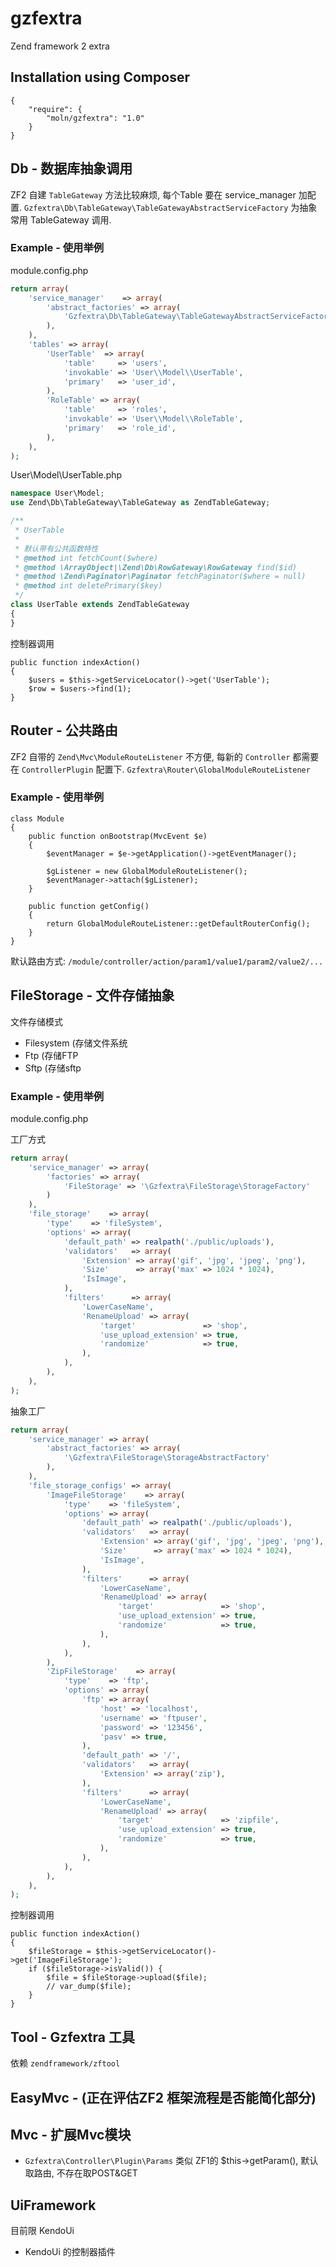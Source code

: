 gzfextra
========

Zend framework 2 extra
## Installation using Composer

```
{
    "require": {
        "moln/gzfextra": "1.0"
    }
}
```

## Db - 数据库抽象调用

ZF2 自建 `TableGateway` 方法比较麻烦, 每个Table 要在 service_manager 加配置.
`Gzfextra\Db\TableGateway\TableGatewayAbstractServiceFactory` 为抽象常用 TableGateway 调用.

### Example - 使用举例

module.config.php
```php
return array(
    'service_manager'    => array(
        'abstract_factories' => array(
            'Gzfextra\Db\TableGateway\TableGatewayAbstractServiceFactory',
        ),
    ),
    'tables' => array(
        'UserTable'  => array(
            'table'     => 'users',
            'invokable' => 'User\\Model\\UserTable',
            'primary'   => 'user_id',
        ),
        'RoleTable' => array(
            'table'     => 'roles',
            'invokable' => 'User\\Model\\RoleTable',
            'primary'   => 'role_id',
        ),
    ),
);
```

User\Model\UserTable.php
```php
namespace User\Model;
use Zend\Db\TableGateway\TableGateway as ZendTableGateway;

/**
 * UserTable
 *
 * 默认带有公共函数特性
 * @method int fetchCount($where)
 * @method \ArrayObject|\Zend\Db\RowGateway\RowGateway find($id)
 * @method \Zend\Paginator\Paginator fetchPaginator($where = null)
 * @method int deletePrimary($key)
 */
class UserTable extends ZendTableGateway
{
}
```

控制器调用
```
public function indexAction()
{
    $users = $this->getServiceLocator()->get('UserTable');
    $row = $users->find(1);
}
```

## Router - 公共路由

ZF2 自带的 `Zend\Mvc\ModuleRouteListener` 不方便, 每新的 `Controller` 都需要在 `ControllerPlugin` 配置下.
`Gzfextra\Router\GlobalModuleRouteListener`

### Example - 使用举例

```
class Module
{
    public function onBootstrap(MvcEvent $e)
    {
        $eventManager = $e->getApplication()->getEventManager();

        $gListener = new GlobalModuleRouteListener();
        $eventManager->attach($gListener);
    }

    public function getConfig()
    {
        return GlobalModuleRouteListener::getDefaultRouterConfig();
    }
}
```

默认路由方式: `/module/controller/action/param1/value1/param2/value2/...`


## FileStorage - 文件存储抽象

文件存储模式
- Filesystem (存储文件系统
- Ftp (存储FTP
- Sftp (存储sftp


### Example - 使用举例

module.config.php

工厂方式
```php
return array(
    'service_manager' => array(
        'factories' => array(
            'FileStorage' => '\Gzfextra\FileStorage\StorageFactory'
        )
    ),
    'file_storage'    => array(
        'type'    => 'fileSystem',
        'options' => array(
            'default_path' => realpath('./public/uploads'),
            'validators'   => array(
                'Extension' => array('gif', 'jpg', 'jpeg', 'png'),
                'Size'      => array('max' => 1024 * 1024),
                'IsImage',
            ),
            'filters'      => array(
                'LowerCaseName',
                'RenameUpload' => array(
                    'target'               => 'shop',
                    'use_upload_extension' => true,
                    'randomize'            => true,
                ),
            ),
        ),
    ),
);
```

抽象工厂
```php
return array(
    'service_manager' => array(
        'abstract_factories' => array(
            '\Gzfextra\FileStorage\StorageAbstractFactory'
        ),
    ),
    'file_storage_configs' => array(
        'ImageFileStorage'    => array(
            'type'    => 'fileSystem',
            'options' => array(
                'default_path' => realpath('./public/uploads'),
                'validators'   => array(
                    'Extension' => array('gif', 'jpg', 'jpeg', 'png'),
                    'Size'      => array('max' => 1024 * 1024),
                    'IsImage',
                ),
                'filters'      => array(
                    'LowerCaseName',
                    'RenameUpload' => array(
                        'target'               => 'shop',
                        'use_upload_extension' => true,
                        'randomize'            => true,
                    ),
                ),
            ),
        ),
        'ZipFileStorage'    => array(
            'type'    => 'ftp',
            'options' => array(
                'ftp' => array(
                    'host' => 'localhost',
                    'username' => 'ftpuser',
                    'password' => '123456',
                    'pasv' => true,
                ),
                'default_path' => '/',
                'validators'   => array(
                    'Extension' => array('zip'),
                ),
                'filters'      => array(
                    'LowerCaseName',
                    'RenameUpload' => array(
                        'target'               => 'zipfile',
                        'use_upload_extension' => true,
                        'randomize'            => true,
                    ),
                ),
            ),
        ),
    ),
);
```

控制器调用
```
public function indexAction()
{
    $fileStorage = $this->getServiceLocator()->get('ImageFileStorage');
    if ($fileStorage->isValid()) {
        $file = $fileStorage->upload($file);
        // var_dump($file);
    }
}
```


## Tool - Gzfextra 工具

依赖 `zendframework/zftool`

## EasyMvc - (正在评估ZF2 框架流程是否能简化部分)

## Mvc - 扩展Mvc模块

- `Gzfextra\Controller\Plugin\Params` 类似 ZF1的 $this->getParam(), 默认取路由, 不存在取POST&GET

## UiFramework

目前限 KendoUi
- KendoUi 的控制器插件